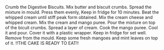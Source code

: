Crumb the Digestive Biscuits.
Mix butter and biscuit crumbs.
Spread the mixture in mould.
Press them evenly,
Keep in fridge for 10 minutes.
Beat the whipped cream until stiff peak form obtained.
Mix the cream cheese and whipped cream.
Mix the cream and mango puree.
Pour the mixture on top of the bicuit crumbs.
Spread a layer of cream.
Cook the mango puree.
Cool it and pour.
Cover it with a plastic wrapper.
Keep in fridge for set well.
Remove from the mould.
Keep some fresh mangoes and mint leaves on top of it.
!!THE CAKE IS READY TO EAT!!